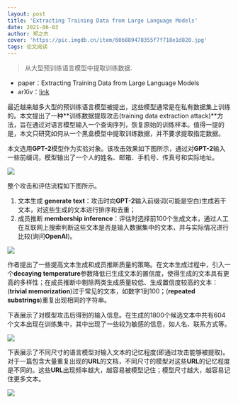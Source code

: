 ```yaml
---
layout: post
title: 'Extracting Training Data from Large Language Models'
date: 2021-06-03
author: 郑之杰
cover: 'https://pic.imgdb.cn/item/60b889478355f7f718e1d820.jpg'
tags: 论文阅读
---
```


> 从大型预训练语言模型中提取训练数据.

- paper：Extracting Training Data from Large Language Models
- arXiv：[link](https://arxiv.org/abs/2012.07805)

最近越来越多大型的预训练语言模型被提出，这些模型通常是在私有数据集上训练的。本文提出了一种**训练数据提取攻击(training data extraction attack)**方法，旨在通过对语言模型输入一个查询序列，恢复原始的训练样本。值得一提的是，本文只研究如何从一个黑盒模型中提取训练数据，并不要求提取指定数据。

本文选用**GPT-2**模型作为实验对象。该攻击效果如下图所示，通过对**GPT-2**输入一些前缀词，模型输出了一个人的姓名、邮箱、手机号、传真号和实际地址。

![](https://pic.imgdb.cn/item/60bad1598355f7f718e56694.jpg)

整个攻击和评估流程如下图所示。
1. 文本生成 **generate text**：攻击时向**GPT-2**输入前缀词(可能是空白)生成若干文本，对这些生成的文本进行排序和去重；
2. 成员推断 **membership inference**：评估时选择前$100$个生成文本，通过人工在互联网上搜索判断这些文本是否是输入数据集中的文本，并与实际情况进行比较(询问**OpenAI**)。

![](https://pic.imgdb.cn/item/60b889a18355f7f718e85c81.jpg)

作者提出了一些提高文本生成和成员推断质量的策略。在文本生成过程中，引入一个**decaying temperature**参数降低已生成文本的置信度，使得生成的文本具有更高的多样性；在成员推断中剔除两类生成质量较低、生成置信度较高的文本：(**trivial memorization**)过于常见的文本，如数字$1$到$100$；(**repeated substrings**)重复出现相同的字符串。

下表展示了对模型攻击后得到的输入信息。在生成的$1800$个候选文本中共有$604$个文本出现在训练集中，其中出现了一些较为敏感的信息，如人名、联系方式等。

![](https://pic.imgdb.cn/item/60bad18b8355f7f718e972d5.jpg)

下表展示了不同尺寸的语言模型对输入文本的记忆程度(即通过攻击能够被提取)。对于一篇包含大量重复出现的**URL**的文档，不同尺寸的模型对这些**URL**的记忆程度是不同的。这些**URL**出现频率越大，越容易被模型记住；模型尺寸越大，越容易记住更多文本。

![](https://pic.imgdb.cn/item/60bad1bc8355f7f718ed563c.jpg)